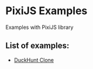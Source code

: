 # PixiJS Examples

Examples with PixiJS library

## List of examples:

- [DuckHunt Clone](https://eager-shaw-8e9d24.netlify.com/#!duck-hunt)
